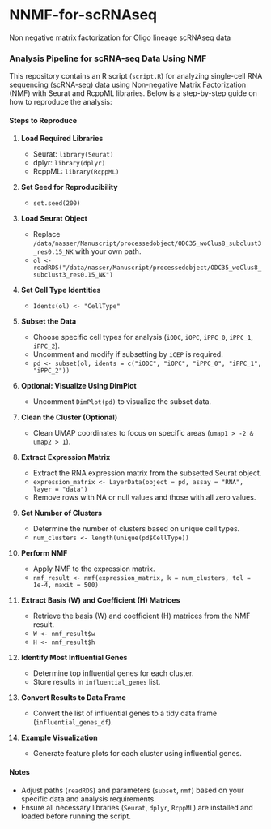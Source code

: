 # NNMF-for-scRNAseq
Non negative matrix factorization for Oligo lineage scRNAseq data

### Analysis Pipeline for scRNA-seq Data Using NMF

This repository contains an R script (`script.R`) for analyzing single-cell RNA sequencing (scRNA-seq) data using Non-negative Matrix Factorization (NMF) with Seurat and RcppML libraries. Below is a step-by-step guide on how to reproduce the analysis:

#### Steps to Reproduce

1. **Load Required Libraries**
   - Seurat: `library(Seurat)`
   - dplyr: `library(dplyr)`
   - RcppML: `library(RcppML)`

2. **Set Seed for Reproducibility**
   - `set.seed(200)`

3. **Load Seurat Object**
   - Replace `/data/nasser/Manuscript/processedobject/ODC35_woClus8_subclust3_res0.15_NK` with your own path.
   - `ol <- readRDS("/data/nasser/Manuscript/processedobject/ODC35_woClus8_subclust3_res0.15_NK")`

4. **Set Cell Type Identities**
   - `Idents(ol) <- "CellType"`

5. **Subset the Data**
   - Choose specific cell types for analysis (`iODC`, `iOPC`, `iPPC_0`, `iPPC_1`, `iPPC_2`).
   - Uncomment and modify if subsetting by `iCEP` is required.
   - `pd <- subset(ol, idents = c("iODC", "iOPC", "iPPC_0", "iPPC_1", "iPPC_2"))`

6. **Optional: Visualize Using DimPlot**
   - Uncomment `DimPlot(pd)` to visualize the subset data.

7. **Clean the Cluster (Optional)**
   - Clean UMAP coordinates to focus on specific areas (`umap1 > -2 & umap2 > 1`).

8. **Extract Expression Matrix**
   - Extract the RNA expression matrix from the subsetted Seurat object.
   - `expression_matrix <- LayerData(object = pd, assay = "RNA", layer = "data")`
   - Remove rows with NA or null values and those with all zero values.

9. **Set Number of Clusters**
   - Determine the number of clusters based on unique cell types.
   - `num_clusters <- length(unique(pd$CellType))`

10. **Perform NMF**
    - Apply NMF to the expression matrix.
    - `nmf_result <- nmf(expression_matrix, k = num_clusters, tol = 1e-4, maxit = 500)`

11. **Extract Basis (W) and Coefficient (H) Matrices**
    - Retrieve the basis (W) and coefficient (H) matrices from the NMF result.
    - `W <- nmf_result$w`
    - `H <- nmf_result$h`

12. **Identify Most Influential Genes**
    - Determine top influential genes for each cluster.
    - Store results in `influential_genes` list.

13. **Convert Results to Data Frame**
    - Convert the list of influential genes to a tidy data frame (`influential_genes_df`).

14. **Example Visualization**
    - Generate feature plots for each cluster using influential genes.

#### Notes
- Adjust paths (`readRDS`) and parameters (`subset`, `nmf`) based on your specific data and analysis requirements.
- Ensure all necessary libraries (`Seurat`, `dplyr`, `RcppML`) are installed and loaded before running the script.
 

